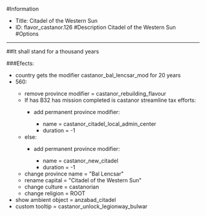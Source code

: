 #Information
 - Title: Citadel of the Western Sun
 - ID: flavor_castanor.126
#Description
Citadel of the Western Sun
#Options

___
##It shall stand for a thousand years

###Efects:<ul><li>country gets the modifier castanor_bal_lencsar_mod for 20 years</li><li>560:</li><ul><li>remove province modifier = castanor_rebuilding_flavour</li><li>If has B32 has mission completed is castanor streamline tax efforts:</li><ul><li>add permanent province modifier:</li><ul><li>name = castanor_citadel_local_admin_center</li><li>duration = -1</li></ul></ul><li>else:</li><ul><li>add permanent province modifier:</li><ul><li>name = castanor_new_citadel</li><li>duration = -1</li></ul></ul><li>change province name = "Bal Lencsar"</li><li>rename capital = "Citadel of the Western Sun"</li><li>change culture = castanorian</li><li>change religion = ROOT</li></ul><li>show ambient object = anzabad_citadel</li><li>custom tooltip = castanor_unlock_legionway_bulwar</li></ul>
